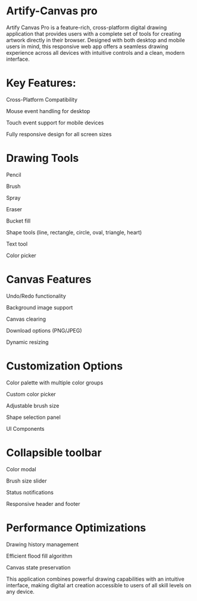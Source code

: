 # Artify-Canvas pro

Artify Canvas Pro is a feature-rich, cross-platform digital drawing application that provides users with a complete set of tools for creating artwork directly in their browser. Designed with both desktop and mobile users in mind, this responsive web app offers a seamless drawing experience across all devices with intuitive controls and a clean, modern interface.

# Key Features:
Cross-Platform Compatibility

Mouse event handling for desktop

Touch event support for mobile devices

Fully responsive design for all screen sizes

# Drawing Tools

Pencil

Brush

Spray

Eraser

Bucket fill

Shape tools (line, rectangle, circle, oval, triangle, heart)

Text tool

Color picker

# Canvas Features

Undo/Redo functionality

Background image support

Canvas clearing

Download options (PNG/JPEG)

Dynamic resizing

# Customization Options

Color palette with multiple color groups

Custom color picker

Adjustable brush size

Shape selection panel

UI Components

# Collapsible toolbar

Color modal

Brush size slider

Status notifications

Responsive header and footer

# Performance Optimizations

Drawing history management

Efficient flood fill algorithm

Canvas state preservation

This application combines powerful drawing capabilities with an intuitive interface, making digital art creation accessible to users of all skill levels on any device.
